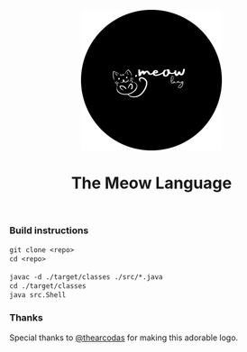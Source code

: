
<h1 align="center">
  <br>
    <img src="logo/logo.png" alt="logo" width="250">
  <br><br>
  The Meow Language
  <br><br>
</h1>

### Build instructions

```
git clone <repo>
cd <repo>

javac -d ./target/classes ./src/*.java
cd ./target/classes
java src.Shell
```

### Thanks

Special thanks to [@thearcodas](https://github.com/thearcodas/) for making this adorable logo.

